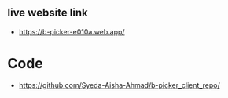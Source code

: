 ## live website link ##
- https://b-picker-e010a.web.app/

# Code
- https://github.com/Syeda-Aisha-Ahmad/b-picker_client_repo/

